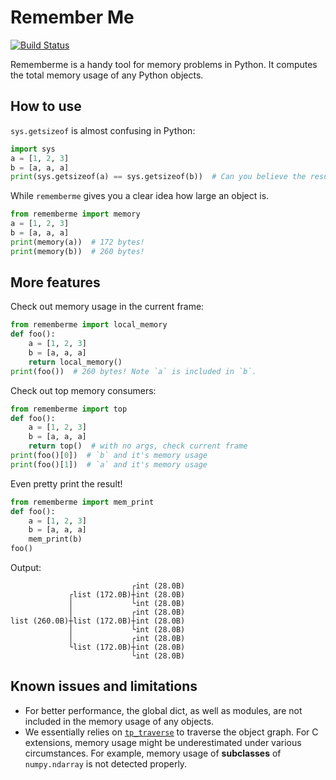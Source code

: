 # Remember Me
[![Build Status](https://travis-ci.org/liwt31/remember-me.svg?branch=master)](https://travis-ci.org/liwt31/remember-me)

Rememberme is a handy tool for memory problems in Python. It computes the total memory usage of any
Python objects.

## How to use
`sys.getsizeof` is almost confusing in Python:
```python
import sys
a = [1, 2, 3]
b = [a, a, a]
print(sys.getsizeof(a) == sys.getsizeof(b))  # Can you believe the result is `True~?
```
While `rememberme` gives you a clear idea how large an object is.
```python
from rememberme import memory
a = [1, 2, 3]
b = [a, a, a]
print(memory(a))  # 172 bytes!
print(memory(b))  # 260 bytes!
```

## More features
Check out memory usage in the current frame:
```python
from rememberme import local_memory
def foo():
    a = [1, 2, 3]
    b = [a, a, a]
    return local_memory()
print(foo())  # 260 bytes! Note `a` is included in `b`.
```
Check out top memory consumers:
```python
from rememberme import top
def foo():
    a = [1, 2, 3]
    b = [a, a, a]
    return top()  # with no args, check current frame
print(foo()[0])  # `b` and it's memory usage
print(foo()[1])  # `a` and it's memory usage
```
Even pretty print the result!
```python
from rememberme import mem_print
def foo():
    a = [1, 2, 3]
    b = [a, a, a]
    mem_print(b)
foo()
```
Output:
```
                           ┌int (28.0B)
             ┌list (172.0B)┼int (28.0B)
             │             └int (28.0B)
             │             ┌int (28.0B)
list (260.0B)┼list (172.0B)┼int (28.0B)
             │             └int (28.0B)
             │             ┌int (28.0B)
             └list (172.0B)┼int (28.0B)
                           └int (28.0B)
```

## Known issues and limitations
* For better performance, the global dict, as well as modules, are not included in 
the memory usage of any objects.
* We essentially relies on [`tp_traverse`](https://docs.python.org/3/c-api/typeobj.html#c.PyTypeObject.tp_traverse) 
to traverse the object graph. For C extensions, memory usage might be underestimated under
various circumstances. For example, memory usage of **subclasses** of `numpy.ndarray` is
not detected properly.